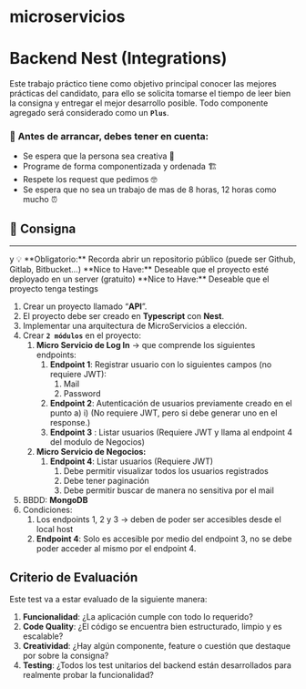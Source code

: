 # microservicios



# Backend Nest (Integrations)

Este trabajo práctico tiene como objetivo principal conocer las mejores prácticas del candidato, para ello se solicita tomarse el tiempo de leer bien la consigna y entregar el mejor desarrollo posible. Todo componente agregado será considerado como un **`Plus`**.

### 🤔 **Antes de arrancar, debes tener en cuenta:**

- Se espera que la persona sea creativa 🎨
- Programe de forma componentizada y ordenada 🏗️
- Respete los request que pedimos 🤓
- Se espera que no sea un trabajo de mas de 8 horas, 12 horas como mucho ⏰

## 📝 Consigna

---

<aside>y
💡 **Obligatorio:** Recorda abrir un repositorio público (puede ser Github, Gitlab, Bitbucket…) 
**Nice to Have:** Deseable que el proyecto esté deployado en un server (gratuito)
**Nice to Have:** Deseable que el proyecto tenga testings

</aside>

1. Crear un proyecto llamado “**API**”.
2. El proyecto debe ser creado en **Typescript** con **Nest**.
3. Implementar una arquitectura de MicroServicios a elección.
4. Crear **`2 módulos`** en el proyecto:
    1. **Micro Servicio de Log In** → que comprende los siguientes endpoints:
        1. **Endpoint 1**: Registrar usuario con lo siguientes campos (no requiere JWT):
            1. Mail
            2. Password
        2. **Endpoint 2**: Autenticación de usuarios previamente creado en el punto a) i) (No requiere JWT, pero si debe generar uno en el response.)
        3. **Endpoint 3** : Listar usuarios (Requiere JWT y llama al endpoint 4 del modulo de Negocios)
    2. **Micro Servicio de Negocios:**
        1. **Endpoint 4**: Listar usuarios (Requiere JWT)
            1. Debe permitir visualizar todos los usuarios registrados
            2. Debe tener paginación
            3. Debe permitir buscar de manera no sensitiva por el mail
5. BBDD: **MongoDB**
6. Condiciones:
    1. Los endpoints 1, 2 y 3 → deben de poder ser accesibles desde el local host
    2. **Endpoint 4**: Solo es accesible por medio del endpoint 3, no se debe poder acceder al mismo por el endpoint 4.

## Criterio de Evaluación

Este test va a estar evaluado de la siguiente manera:

1. **Funcionalidad**: ¿La aplicación cumple con todo lo requerido?
2. **Code Quality**: ¿El código se encuentra bien estructurado, limpio y es escalable? 
3. **Creatividad**: ¿Hay algún componente, feature o cuestión que destaque por sobre la consigna? 
4. **Testing**: ¿Todos los test unitarios del backend están desarrollados para realmente probar la funcionalidad?